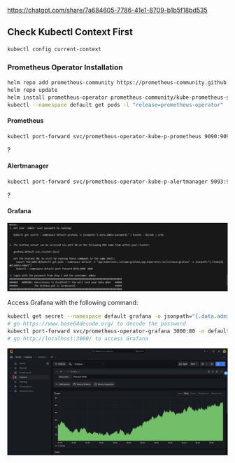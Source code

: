 https://chatgpt.com/share/7a684605-7786-41e1-8709-b1b5f18bd535

## Check Kubectl Context First

```bash
kubectl config current-context
```

### Prometheus Operator Installation

```bash
helm repo add prometheus-community https://prometheus-community.github.io/helm-charts
helm repo update
helm install prometheus-operator prometheus-community/kube-prometheus-stack
kubectl --namespace default get pods -l "release=prometheus-operator"
```

#### Prometheus

```bash
kubectl port-forward svc/prometheus-operator-kube-p-prometheus 9090:9090 -n default
```

?

#### Alertmanager

```bash
kubectl port-forward svc/prometheus-operator-kube-p-alertmanager 9093:9093 -n default
```

?

#### Grafana

![1720599854497](image/installation/1720599854497.png)

Access Grafana with the following command:

```bash
kubectl get secret --namespace default grafana -o jsonpath="{.data.admin-password}"
# go https://www.base64decode.org/ to decode the password
kubectl port-forward svc/prometheus-operator-grafana 3000:80 -n default 
# go http://localhost:3000/ to access Grafana
```
![1720600459666](image/installation/1720600459666.png)

